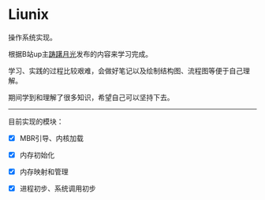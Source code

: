 # Liunix
操作系统实现。

根据B站up主[踌躇月光](https://space.bilibili.com/491131440)发布的内容来学习完成。

学习、实践的过程比较艰难，会做好笔记以及绘制结构图、流程图等便于自己理解。

期间学到和理解了很多知识，希望自己可以坚持下去。

---

目前实现的模块：

* [x] MBR引导、内核加载
* [x] 内存初始化
* [x] 内存映射和管理
* [x] 进程初步、系统调用初步


